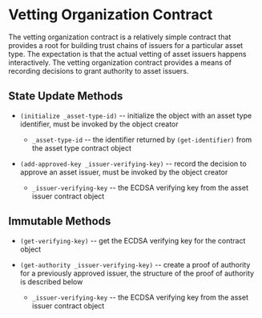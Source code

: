 # Vetting Organization Contract #

The vetting organization contract is a relatively simple contract that
provides a root for building trust chains of issuers for a particular
asset type. The expectation is that the actual vetting of asset issuers
happens interactively. The vetting organization contract provides a
means of recording decisions to grant authority to asset issuers.

## State Update Methods ##

* `(initialize _asset-type-id)` -- initialize the object with an asset
type identifier, must be invoked by the object creator
    * `_asset-type-id` -- the identifier returned by `(get-identifier)`
      from the asset type contract object

* `(add-approved-key _issuer-verifying-key)` -- record the decision to approve
an asset issuer, must be invoked by the object creator
    * `_issuer-verifying-key` -- the ECDSA verifying key from the asset issuer
      contract object

## Immutable Methods ##

* `(get-verifying-key)` -- get the ECDSA verifying key for the contract object

* `(get-authority _issuer-verifying-key)` -- create a proof of authority
  for a previously approved issuer, the structure of the proof of
  authority is described below
    * `_issuer-verifying-key` -- the ECDSA verifying key from the asset issuer
      contract object

